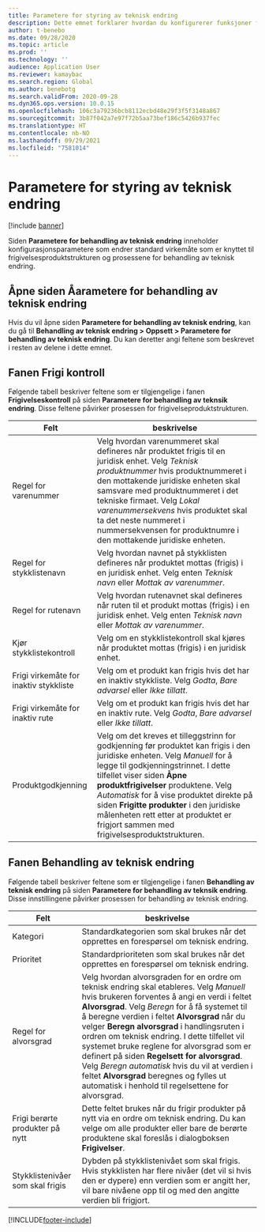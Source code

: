 ```yaml
---
title: Parametere for styring av teknisk endring
description: Dette emnet forklarer hvordan du konfigurerer funksjoner for behandling av teknisk endring for Microsoft Dynamics 365 Supply Chain Management.
author: t-benebo
ms.date: 09/28/2020
ms.topic: article
ms.prod: ''
ms.technology: ''
audience: Application User
ms.reviewer: kamaybac
ms.search.region: Global
ms.author: benebotg
ms.search.validFrom: 2020-09-28
ms.dyn365.ops.version: 10.0.15
ms.openlocfilehash: 106c3a79236bcb8112ecbd48e29f3f5f3148a867
ms.sourcegitcommit: 3b87f042a7e97f72b5aa73bef186c5426b937fec
ms.translationtype: HT
ms.contentlocale: nb-NO
ms.lasthandoff: 09/29/2021
ms.locfileid: "7581014"
---
```

# <a name="engineering-change-management-parameters"></a>Parametere for styring av teknisk endring

[!include [banner](../includes/banner.md)]

Siden **Parametere for behandling av teknisk endring** inneholder konfigurasjonsparametere som endrer standard virkemåte som er knyttet til frigivelsesproduktstrukturen og prosessene for behandling av teknisk endring.

## <a name="open-the-engineering-change-management-parameters-page"></a>Åpne siden Åarametere for behandling av teknisk endring

Hvis du vil åpne siden **Parametere for behandling av teknisk endring**, kan du gå til **Behandling av teknisk endring \> Oppsett \> Parametere for behandling av teknisk endring**. Du kan deretter angi feltene som beskrevet i resten av delene i dette emnet.

## <a name="release-control-tab"></a>Fanen Frigi kontroll

Følgende tabell beskriver feltene som er tilgjengelige i fanen **Frigivelseskontroll** på siden **Parametere for behandling av teknsik endring**. Disse feltene påvirker prosessen for frigivelseproduktstrukturen.

| Felt | beskrivelse |
|---|---|
| Regel for varenummer | Velg hvordan varenummeret skal defineres når produktet frigis til en juridisk enhet. Velg *Teknisk produktnummer* hvis produktnummeret i den mottakende juridiske enheten skal samsvare med produktnummeret i det tekniske firmaet. Velg *Lokal varenummersekvens* hvis produktet skal ta det neste nummeret i nummersekvensen for produktnumre i den mottakende juridiske enheten. |
| Regel for stykklistenavn | Velg hvordan navnet på stykklisten defineres når produktet mottas (frigis) i en juridisk enhet. Velg enten *Teknisk navn* eller *Mottak av varenummer*. |
| Regel for rutenavn | Velg hvordan rutenavnet skal defineres når ruten til et produkt mottas (frigis) i en juridisk enhet. Velg enten *Teknisk navn* eller *Mottak av varenummer*. |
| Kjør stykklistekontroll | Velg om en stykklistekontroll skal kjøres når produktet mottas (frigis) i en juridisk enhet. |
| Frigi virkemåte for inaktiv stykkliste | Velg om et produkt kan frigis hvis det har en inaktiv stykkliste. Velg *Godta*, *Bare advarsel* eller *Ikke tillatt*. |
| Frigi virkemåte for inaktiv rute | Velg om et produkt kan frigis hvis det har en inaktiv rute. Velg *Godta*, *Bare advarsel* eller *Ikke tillatt*.|
| Produktgodkjenning | Velg om det kreves et tilleggstrinn for godkjenning før produktet kan frigis i den juridiske enheten. Velg *Manuell* for å legge til godkjenningstrinnet. I dette tilfellet viser siden **Åpne produktfrigivelser** produktene. Velg *Automatisk* for å vise produktet direkte på siden **Frigitte produkter** i den juridiske målenheten rett etter at produktet er frigjort sammen med frigivelsesproduktstrukturen. |

## <a name="engineering-change-management-tab"></a>Fanen Behandling av teknisk endring

Følgende tabell beskriver feltene som er tilgjengelige i fanen **Behandling av teknisk endring** på siden **Parametere for behandling av teknsik endring**. Disse innstillingene påvirker prosessen for behandling av teknisk endring.

| Felt | beskrivelse |
|---|---|
| Kategori | Standardkategorien som skal brukes når det opprettes en forespørsel om teknisk endring. |
| Prioritet | Standardprioriteten som skal brukes når det opprettes en forespørsel om teknisk endring. |
| Regel for alvorsgrad | Velg hvordan alvorsgraden for en ordre om teknisk endring skal etableres. Velg *Manuell* hvis brukeren forventes å angi en verdi i feltet **Alvorsgrad**. Velg *Beregn* for å få systemet til å beregne verdien i feltet **Alvorsgrad** når du velger **Beregn alvorsgrad** i handlingsruten i ordren om teknisk endring. I dette tilfellet vil systemet bruke reglene for alvorsgrad som er definert på siden **Regelsett for alvorsgrad**. Velg *Beregn automatisk* hvis du vil at verdien i feltet **Alvorsgrad** beregnes og fylles ut automatisk i henhold til regelsettene for alvorsgrad. |
| Frigi berørte produkter på nytt | Dette feltet brukes når du frigir produkter på nytt via en ordre om teknisk endring. Du kan velge om alle produkter eller bare de berørte produktene skal foreslås i dialogboksen **Frigivelser**. |
| Stykklistenivåer som skal frigis | Dybden på stykklistenivået som skal frigis. Hvis stykklisten har flere nivåer (det vil si hvis den er dypere) enn verdien som er angitt her, vil bare nivåene opp til og med den angitte verdien bli frigjort. |


[!INCLUDE[footer-include](../../includes/footer-banner.md)]